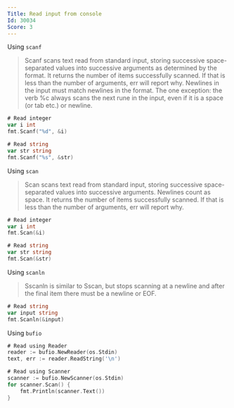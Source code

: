 ```yaml
---
Title: Read input from console
Id: 30034
Score: 3
---
```

Using `scanf`

> Scanf scans text read from standard input, storing successive space-separated values into successive arguments as determined by the format. It returns the number of items successfully scanned. If that is less than the number of arguments, err will report why. Newlines in the input must match newlines in the format. The one exception: the verb %c always scans the next rune in the input, even if it is a space (or tab etc.) or newline.

```go
# Read integer
var i int
fmt.Scanf("%d", &i)

# Read string
var str string
fmt.Scanf("%s", &str)
```

Using `scan`

> Scan scans text read from standard input, storing successive space-separated values into successive arguments. Newlines count as space. It returns the number of items successfully scanned. If that is less than the number of arguments, err will report why.

```go
# Read integer
var i int
fmt.Scan(&i)

# Read string
var str string
fmt.Scan(&str)
```

Using `scanln`

> Sscanln is similar to Sscan, but stops scanning at a newline and after the final item there must be a newline or EOF.

```go
# Read string
var input string
fmt.Scanln(&input)
```

Using `bufio`

```go
# Read using Reader
reader := bufio.NewReader(os.Stdin)
text, err := reader.ReadString('\n')

# Read using Scanner
scanner := bufio.NewScanner(os.Stdin)
for scanner.Scan() {
    fmt.Println(scanner.Text())
}
```
